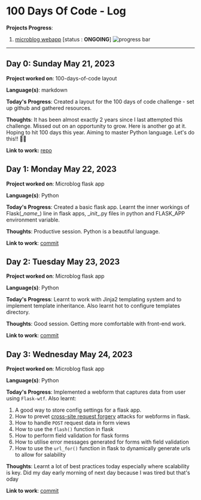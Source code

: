 # 100 Days Of Code - Log

**Projects Progress**:

1. [microblog webapp](https://github.com/RonCollins-MM/microblog) [status : **ONGOING**]
![progress bar](https://geps.dev/progress/13)

---

## Day 0: Sunday May 21, 2023

**Project worked on**: 100-days-of-code layout

**Language(s)**: markdown

**Today's Progress**: Created a layout for the 100 days of code challenge - set up github and gathered resources.

**Thoughts**: It has been almost exactly 2 years since I last attempted this challenge.
Missed out on an opportunity to grow. Here is another go at it.
Hoping to hit 100 days this year. Aiming to master Python language. Let's do this!! 💪🏾

**Link to work:** [repo](https://github.com/RonCollins-MM/100-days-of-code)

## Day 1: Monday May 22, 2023

**Project worked on**: Microblog flask app

**Language(s)**: Python

**Today's Progress**: Created a basic flask app. Learnt the inner workings of
Flask(\__name__) line in flask apps, \__init__.py files in python and FLASK_APP environment variable.

**Thoughts**: Productive session. Python is a beautiful language.

**Link to work**: [commit](https://github.com/RonCollins-MM/microblog/commit/28ff8af631d7c2bbbae45d70bef32d91931ceece)

## Day 2: Tuesday May 23, 2023

**Project worked on**: Microblog flask app

**Language(s)**: Python

**Today's Progress**: Learnt to work with Jinja2 templating system and to implement
template inheritance. Also learnt hot to configure templates directory.

**Thoughts**: Good session. Getting more comfortable with front-end work.

**Link to work**: [commit](https://github.com/RonCollins-MM/microblog/commit/b774a6af241f6043db4c2bc3764f4426cb5e8a99)

## Day 3: Wednesday May 24, 2023

**Project worked on**: Microblog flask app

**Language(s)**: Python

**Today's Progress**: Implemented a webform that captures data from user using `Flask-wtf`.
Also learnt:

1. A good way to store config settings for a flask app.
2. How to prevet [cross-site request forgery](https://en.wikipedia.org/wiki/Cross-site_request_forgery) attacks for webforms in flask.
3. How to handle `POST` request data in form views
4. How to use the `flash()` function in flask
5. How to perform field validation for flask forms
6. How to utilise error messages generated for forms with field validation
7. How to use the `url_for()` function in flask to dynamically generate urls to allow for salability

**Thoughts**: Learnt a lot of best practices today especially where scalability is key. Did my day early morning of next day because I was tired but that's oday

**Link to work**: [commit](https://github.com/RonCollins-MM/microblog/commit/6aca3aca42ac42825c64ca478a9a1364588cc973)
